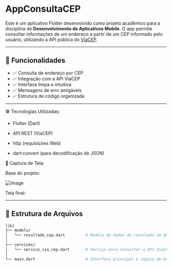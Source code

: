 # AppConsultaCEP

Este é um aplicativo Flutter desenvolvido como projeto acadêmico para a disciplina de **Desenvolvimento de Aplicativos Mobile**. O app permite consultar informações de um endereço a partir de um CEP informado pelo usuário, utilizando a API pública do [ViaCEP](https://viacep.com.br/).

---

## 🚀 Funcionalidades

- ✅ Consulta de endereço por CEP
- ✅ Integração com a API ViaCEP
- ✅ Interface limpa e intuitiva
- ✅ Mensagens de erro amigáveis
- ✅ Estrutura de código organizada

---

🛠️ Tecnologias Utilizadas:

- Flutter (Dart)

- API REST (ViaCEP)

- http (requisições Web)

- dart:convert (para decodificação de JSON)

📸 Captura de Tela:

Base do projeto:

![Image](https://github.com/user-attachments/assets/a5f86c3c-b665-452f-ade7-f1f488b59125)

Tela final:



---

## 🧱 Estrutura de Arquivos

```bash
lib/
├── models/
│   └── resultado_cep.dart         # Modelo de dados do resultado da API
│
├── services/
│   └── servico_via_cep.dart       # Serviço para consultar a API ViaCEP
│
└── main.dart                      # Interface principal e lógica de busca

